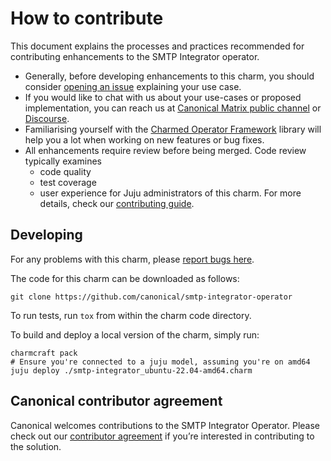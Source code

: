 # How to contribute

This document explains the processes and practices recommended for contributing enhancements to the SMTP Integrator operator.

* Generally, before developing enhancements to this charm, you should consider [opening an issue](https://github.com/canonical/smtp-integrator-operator/issues) explaining your use case.
* If you would like to chat with us about your use-cases or proposed implementation, you can reach us at [Canonical Matrix public channel](https://matrix.to/#/#charmhub-charmdev:ubuntu.com) or [Discourse](https://discourse.charmhub.io/).
* Familiarising yourself with the [Charmed Operator Framework](https://juju.is/docs/sdk) library will help you a lot when working on new features or bug fixes.
* All enhancements require review before being merged. Code review typically examines
  * code quality
  * test coverage
  * user experience for Juju administrators of this charm.
For more details, check our [contributing guide](https://github.com/canonical/is-charms-contributing-guide/blob/main/CONTRIBUTING.md).

## Developing

For any problems with this charm, please [report bugs here](https://github.com/canonical/smtp-integrator-operator/issues).

The code for this charm can be downloaded as follows:

```
git clone https://github.com/canonical/smtp-integrator-operator
```

To run tests, run `tox` from within the charm code directory.

To build and deploy a local version of the charm, simply run:

```
charmcraft pack
# Ensure you're connected to a juju model, assuming you're on amd64
juju deploy ./smtp-integrator_ubuntu-22.04-amd64.charm
```

## Canonical contributor agreement

Canonical welcomes contributions to the SMTP Integrator Operator. Please check out our [contributor agreement](https://ubuntu.com/legal/contributors) if you’re interested in contributing to the solution.